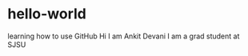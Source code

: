 hello-world
===========

learning how to use GitHub
Hi
I am Ankit Devani
I am a grad student at SJSU
